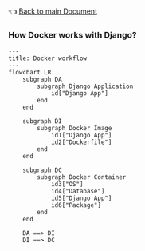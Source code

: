 👈 [Back to main Document](../index.md)

### How Docker works with Django?

```mermaid
---
title: Docker workflow
---
flowchart LR
    subgraph DA
        subgraph Django Application
            id["Django App"]
        end
    end

    subgraph DI
        subgraph Docker Image
            id1["Django App"]
            id2["Dockerfile"]
        end
    end

    subgraph DC
        subgraph Docker Container
            id3["OS"]
            id4["Database"]
            id5["Django App"]
            id6["Package"]
        end
    end
    
    DA ==> DI
    DI ==> DC
```